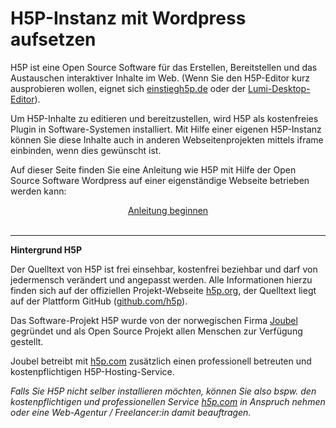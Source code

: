 # H5P-Instanz mit Wordpress aufsetzen

H5P ist eine Open Source Software für das Erstellen, Bereitstellen und das Austauschen interaktiver Inhalte im Web. (Wenn Sie den H5P-Editor kurz ausprobieren wollen, eignet sich [einstiegh5p.de](https://einstiegh5p.de/) oder der [Lumi-Desktop-Editor](http://lumi.education/)).

Um H5P-Inhalte zu editieren und bereitzustellen, wird H5P als kostenfreies Plugin in Software-Systemen installiert. Mit Hilfe einer eigenen H5P-Instanz können Sie diese Inhalte auch in anderen Webseitenprojekten mittels iframe einbinden, wenn dies gewünscht ist.

Auf dieser Seite finden Sie eine Anleitung wie H5P mit Hilfe der Open Source Software Wordpress auf einer eigenständige Webseite betrieben werden kann:

<div style="text-align:center;">
<a href="/#/page-1-wp-installation" target="_self" rel="noopener" class="button">Anleitung beginnen</a>
</div>

<br />

<hr />

**Hintergrund H5P**

Der Quelltext von H5P ist frei einsehbar, kostenfrei beziehbar und darf von jedermensch verändert und angepasst werden. Alle Informationen hierzu finden sich auf der offiziellen Projekt-Webseite [h5p.org](https://h5p.org), der Quelltext liegt auf der Plattform GitHub ([github.com/h5p](https://github.com/h5p)).

Das Software-Projekt H5P wurde von der norwegischen Firma [Joubel](https://h5p.org/Joubel) gegründet und als Open Source Projekt allen Menschen zur Verfügung gestellt.

Joubel betreibt mit [h5p.com](https://h5p.com) zusätzlich einen professionell betreuten und kostenpflichtigen H5P-Hosting-Service.

*Falls Sie H5P nicht selber installieren möchten, können Sie also bspw. den kostenpflichtigen und professionellen Service [h5p.com](https://h5p.com) in Anspruch nehmen oder eine Web-Agentur / Freelancer:in damit beauftragen.*
